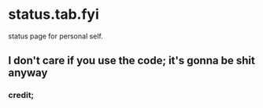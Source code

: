 # status.tab.fyi
status page for personal self.

## I don't care if you use the code; it's gonna be shit anyway

### credit;
<fill with credit if used>

